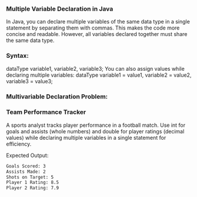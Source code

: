 ### Multiple Variable Declaration in Java

In Java, you can declare multiple variables of the same data type in a single statement by separating them with commas. This makes the code more concise and readable. However, all variables declared together must share the same data type.

### Syntax:

dataType variable1, variable2, variable3;
You can also assign values while declaring multiple variables:
dataType variable1 = value1, variable2 = value2, variable3 = value3;


### Multivariable Declaration Problem:
### Team Performance Tracker
A sports analyst tracks player performance in a football match.
Use int for goals and assists (whole numbers) and double for player ratings (decimal values) while declaring multiple variables in a single statement for efficiency.

Expected Output:
```html
Goals Scored: 3  
Assists Made: 2  
Shots on Target: 5  
Player 1 Rating: 8.5  
Player 2 Rating: 7.9
```
